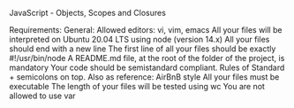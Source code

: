 JavaScript - Objects, Scopes and Closures

Requirements:
General:
Allowed editors: vi, vim, emacs All your files will be interpreted on Ubuntu 20.04 LTS using node (version 14.x) All your files should end with a new line The first line of all your files should be exactly #!/usr/bin/node A README.md file, at the root of the folder of the project, is mandatory Your code should be semistandard compliant. Rules of Standard + semicolons on top. Also as reference: AirBnB style All your files must be executable The length of your files will be tested using wc You are not allowed to use var

